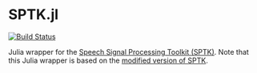 # SPTK.jl

[![Build Status](https://travis-ci.org/r9y9/SPTK.jl.svg?branch=master)](https://travis-ci.org/r9y9/SPTK.jl)

Julia wrapper for the [Speech Signal Processing Toolkit (SPTK)](http://sp-tk.sourceforge.net/). Note that this Julia wrapper is based on the [modified version of SPTK](https://github.com/r9y9/SPTK).